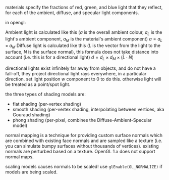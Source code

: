 materials specify the fractions of red, green, and blue light that they reflect, for each of the ambient, diffuse, and specular light components.

in opengl:

Ambient light is calculated like this ($a$ is the overall ambient colour, $a_L$ is the light's ambient component, $a_M$ is the material's ambient component)
$a = a_L \times a_M$ 
Diffuse light is calculated like this ($L$ is the vector from the light to the surface, $N$ is the surface normal), this formula does not take distance into account (i.e. this is for a directional light)
$d = d_L \times d_M \times (\hat L \cdot \hat N)$ 

directional lights exist infinitely far away from objects, and do not have a fall-off, they project directional light rays everywhere, in a particular direction. set light position $w$ component to $0$ to do this. otherwise light will be treated as a point/spot light.

the three types of shading models are:
- flat shading (per-vertex shading)
- smooth shading (per-vertex shading, interpolating between vertices, aka Gouraud shading)
- phong shading (per-pixel, combines the Diffuse-Ambient-Specular model)

normal mapping is a technique for providing custom surface normals which are combined with existing face normals and are sampled like a texture (i.e. you can simulate bumpy surfaces without thousands of vertices). existing normals are perturbed based on a texture. OpenGL 1.x does not support normal maps.

scaling models causes normals to be scaled! use `glEnable(GL_NORMALIZE)` if models are being scaled.